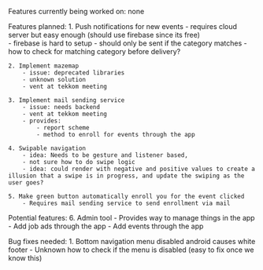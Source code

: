 Features currently being worked on: 
none

Features planned:
    1. Push notifications for new events 
        - requires cloud server but easy enough (should use firebase since its free)    
        - firebase is hard to setup
        - should only be sent if the category matches
        - how to check for matching category before delivery?

    2. Implement mazemap     
        - issue: deprecated libraries
        - unknown solution
        - vent at tekkom meeting

    3. Implement mail sending service 
        - issue: needs backend
        - vent at tekkom meeting
        - provides: 
            - report scheme
            - method to enroll for events through the app

    4. Swipable navigation 
        - idea: Needs to be gesture and listener based, 
        - not sure how to do swipe logic
        - idea: could render with negative and positive values to create a illusion that a swipe is in progress, and update the swiping as the user goes?

    5. Make green button automatically enroll you for the event clicked
        - Requires mail sending service to send enrollment via mail

Potential features: 
    6. Admin tool
        - Provides way to manage things in the app
        - Add job ads through the app
        - Add events through the app

Bug fixes needed:
    1. Bottom navigation menu disabled android causes white footer
        -  Unknown how to check if the menu is disabled (easy to fix once we know this)